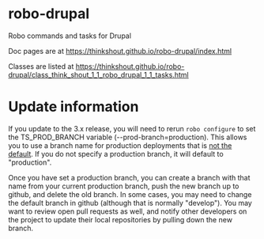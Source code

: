 # robo-drupal
Robo commands and tasks for Drupal

Doc pages are at https://thinkshout.github.io/robo-drupal/index.html

Classes are listed at https://thinkshout.github.io/robo-drupal/class_think_shout_1_1_robo_drupal_1_1_tasks.html

# Update information
If you update to the 3.x release, you will need to rerun `robo configure` to set the TS_PROD_BRANCH variable (--prod-branch=production). This allows you to use a branch name for production deployments that is [not the default](https://www.zdnet.com/article/github-to-replace-master-with-alternative-term-to-avoid-slavery-references/). If you do not specify a production branch, it will default to "production".

Once you have set a production branch, you can create a branch with that name from your current production branch, push the new branch up to github, and delete the old branch. In some cases, you may need to change the default branch in github (although that is normally "develop"). You may want to review open pull requests as well, and notify other developers on the project to update their local repositories by pulling down the new branch.
